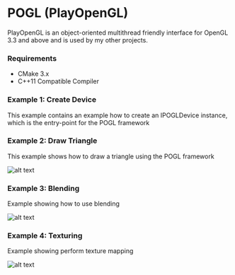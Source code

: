 # POGL (PlayOpenGL) #

PlayOpenGL is an object-oriented multithread friendly interface for OpenGL 3.3 and above and is used by my other projects.

### Requirements ###

* CMake 3.x
* C++11 Compatible Compiler

### Example 1: Create Device ###

This example contains an example how to create an IPOGLDevice instance, which is the entry-point for the POGL framework

### Example 2: Draw Triangle ###

This example shows how to draw a triangle using the POGL framework

![alt text](https://raw.githubusercontent.com/perandersson/POGL/master/example2_drawtriangle/screenshot.png "Example 2")

### Example 3: Blending ###

Example showing how to use blending

![alt text](https://raw.githubusercontent.com/perandersson/POGL/master/example3_blending/screenshot.png "Example 3")

### Example 4: Texturing ###

Example showing perform texture mapping

![alt text](https://raw.githubusercontent.com/perandersson/POGL/master/example4_blending/screenshot.png "Example 3")